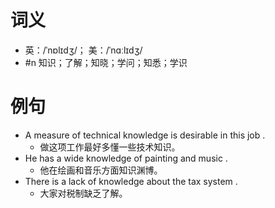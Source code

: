 # 词义
- 英：/ˈnɒlɪdʒ/； 美：/ˈnɑːlɪdʒ/
- #n 知识；了解；知晓；学问；知悉；学识
# 例句
- A measure of technical knowledge is desirable in this job .
	- 做这项工作最好多懂一些技术知识。
- He has a wide knowledge of painting and music .
	- 他在绘画和音乐方面知识渊博。
- There is a lack of knowledge about the tax system .
	- 大家对税制缺乏了解。
